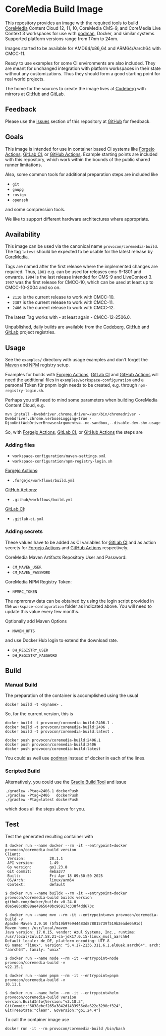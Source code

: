 # CoreMedia Build Image

This repository provides an image with the required tools to build
[CoreMedia][coremedia] Content Cloud 12, 11, 10, CoreMedia CMS-9, and CoreMedia
Live Context 3 workspaces for use with [podman][podman], Docker, and
similar systems. Supported platform versions range from 17nm to 24nm.

Images started to be available for AMD64/x86_64 and ARM64/Aarch64 with CMCC-11.

Ready to use examples for some CI environments are also included. They are
meant for unchanged integration with platform workspaces in their state without
any customizations. Thus they should form a good starting point for real world
projects.

The home for the sources to create the image lives at [Codeberg][codeberg] with
mirrors at [GitHub][github] and [GitLab][gitlab].


## Feedback

Please use the [issues][issues] section of this repository at [GitHub][github]
for feedback.


## Goals

This image is intended for use in container based CI systems like
[Forgejo Actions][forgejo], [GitLab CI][gitlabci], or [GitHub Actions][actions].
Example starting points are included with this repository, which work within
the bounds of the public shared runner limitations.

Also, some common tools for additional preparation steps are included like

* `git`
* `gnupg`
* `cosign`
* `openssh`

and some compression tools.

We like to support different hardware architectures where appropriate.


## Availability

This image can be used via the canonical name `provocon/coremedia-build`.
The tag `latest` should be expected to be usable for the latest release by
[CoreMedia][coremedia].

Tags are named after the first release where the implemented changes are
required. Thus, `1801` e.g. can be used for releases cms-9-1801 and onwards.
`1904` is the last release intended for CMS-9 and LiveContext 3. `1907`
was the first release for CMCC-10, which can be used at least up to
CMCC-10-2004 and so on.

* `2110` is the current release to work with CMCC-10.
* `2307` is the current release to work with CMCC-11.
* `2406` is the current release to work with CMCC-12.

The latest Tag works with - at least again - CMCC-12-2506.0.

Unpublished, daily builds are available from the [Codeberg][codeberg],
[GitHub][github] and [GitLab][gitlab] project registries.


## Usage

See the `examples/` directory with usage examples and don't forget the
[Maven][maven] and [NPM][npm] registry setup.

Examples for builds with [Forgejo Actions][forgejo], [GitLab CI][gitlabci] and
[GitHub Actions][actions] will need the additional files in
`examples/workspace-configuration` and a personal Token für pnpm login needs to
be created, e.g. through `npm-registry-login.sh`.

Perhaps you still need to mind some parameters when building CoreMedia Content
Cloud, e.g.

```
mvn install -Dwebdriver.chrome.driver=/usr/bin/chromedriver -Dwebdriver.chrome.verboseLogging=true -DjooUnitWebDriverBrowserArguments=--no-sandbox,--disable-dev-shm-usage
```

So, with [Forgejo Actions][forgejo], [GitLab CI][gitlabci], or
[GitHub Actions][actions] the steps are

### Adding files

* `workspace-configuration/maven-settings.xml`
* `workspace-configuration/npm-registry-login.sh`

[Forgejo Actions][forgejo]:

* `.forgejo/workflows/build.yml`

[GitHub Actions][actions]:

* `.github/workflows/build.yml`

[GitLab CI][gitlabci]:

* `.gitlab-ci.yml`


### Adding secrets

These values have to be added as CI variables for [GitLab CI][gitlabci] and
as action secrets for [Forgejo Actions][forgejo] and [GitHub Actions][actions]
respectively.

CoreMedia Maven Artifacts Repository User and Password:

* `CM_MAVEN_USER`
* `CM_MAVEN_PASSWORD`

CoreMedia NPM Registry Token:

* `NPMRC_TOKEN`

The npmrcraw data can be obtained by using the login script provided in the
`workspace-configuration` folder as indicated above. You will need to update
this value every few months.

Optionally add Maven Options

* `MAVEN_OPTS`

and use Docker Hub login to extend the download rate.

* `DH_REGISTRY_USER`
* `DH_REGISTRY_PASSWORD`


## Build

### Manual Build

The preparation of the container is accomplished using the usual

```
docker build -t <myname> .
```

So, for the current version, this is

```
docker build -t provocon/coremedia-build:2406.1 .
docker build -t provocon/coremedia-build:2406 .
docker build -t provocon/coremedia-build:latest .
```

```
docker push provocon/coremedia-build:2406.1
docker push provocon/coremedia-build:2406
docker push provocon/coremedia-build:latest
```

You could as well use [podman][podman] instead of docker in each of the lines.


### Scripted Build

Alternatively, you could use the [Gradle Build Tool][gradle] and issue

```
./gradlew -Ptag=2406.1 dockerPush
./gradlew -Ptag=2406   dockerPush
./gradlew -Ptag=latest dockerPush
```

which does all the steps above for you.


## Test

Test the generated resulting container with

```
$ docker run --name docker --rm -it --entrypoint=docker provocon/coremedia-build version
Client:
 Version:           28.1.1
 API version:       1.49
 Go version:        go1.23.8
 Git commit:        4eba377
 Built:             Fri Apr 18 09:50:50 2025
 OS/Arch:           linux/arm64
 Context:           default
```

```
$ docker run --name buildx --rm -it --entrypoint=docker provocon/coremedia-build buildx version
github.com/docker/buildx v0.24.0 d0e5e86c8b88ae4865040bc96917c338f4dd673c
```

```
$ docker run --name mvn --rm -it --entrypoint=mvn provocon/coremedia-build -v
Apache Maven 3.9.10 (5f519b97e944483d878815739f519b2eade0a91d)
Maven home: /usr/local/maven
Java version: 17.0.15, vendor: Azul Systems, Inc., runtime: /usr/local/zulu17.58.21-ca-jdk17.0.15-linux_musl_aarch64
Default locale: de_DE, platform encoding: UTF-8
OS name: "linux", version: "5.4.17-2136.311.6.1.el8uek.aarch64", arch: "aarch64", family: "unix"
```

```
$ docker run --name node --rm -it --entrypoint=node provocon/coremedia-build -v
v22.15.1
```

```
$ docker run --name pnpm --rm -it --entrypoint=pnpm provocon/coremedia-build -v
10.11.1
```

```
$ docker run --name helm --rm -it --entrypoint=helm provocon/coremedia-build version
version.BuildInfo{Version:"v3.18.3", GitCommit:"6838ebcf265a3842d1433956e8a622e3290cf324", GitTreeState:"clean", GoVersion:"go1.24.4"}
```

To call the container image use

```
docker run -it --rm provocon/coremedia-build /bin/bash
```

[coremedia]: http://www.coremedia.com/
[maven]: https://maven.apache.org/
[gradle]: https://gradle.org/
[npm]: https://www.npmjs.com/
[gitlabci]: https://docs.gitlab.com/ee/ci/
[actions]: https://github.com/features/actions
[forgejo]: https://forgejo.org/docs/latest/user/actions/
[podman]: https://podman.io/
[dockerhub]: https://hub.docker.com/
[issues]: https://github.com/provocon/coremedia-build-docker/issues
[github]: https://github.com/provocon/coremedia-build-docker
[codeberg]: https://codeberg.org/provocon/coremedia-build-image
[gitlab]: https://gitlab.com/provocon/coremedia-build-docker
